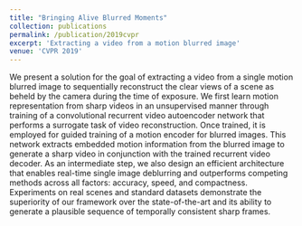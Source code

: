 ```yaml
---
title: "Bringing Alive Blurred Moments"
collection: publications
permalink: /publication/2019cvpr
excerpt: 'Extracting a video from a motion blurred image'
venue: 'CVPR 2019'
---
```

We present a solution for the goal of extracting a video from a single motion blurred image to sequentially reconstruct the clear views of a scene as beheld by the camera during the time of exposure. We first learn motion representation from sharp videos in an unsupervised manner through training of a convolutional recurrent video autoencoder network that performs a surrogate task of video reconstruction. Once trained, it is employed for guided training of a motion encoder for blurred images. This network extracts embedded motion information from the blurred image to generate a sharp video in conjunction with
the trained recurrent video decoder. As an intermediate step, we also design an efficient architecture that enables real-time single image deblurring and outperforms competing methods across all factors: accuracy, speed, and compactness. Experiments on real scenes and standard datasets demonstrate the superiority of our framework over the state-of-the-art and its ability to generate a plausible sequence of temporally consistent sharp frames.
